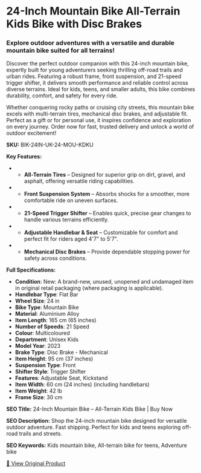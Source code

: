 # 24-Inch Mountain Bike All-Terrain Kids Bike with Disc Brakes

### Explore outdoor adventures with a versatile and durable mountain bike suited for all terrains!

Discover the perfect outdoor companion with this 24-inch mountain bike, expertly built for young adventurers seeking thrilling off-road trails and urban rides. Featuring a robust frame, front suspension, and 21-speed trigger shifter, it delivers smooth performance and reliable control across diverse terrains. Ideal for kids, teens, and smaller adults, this bike combines durability, comfort, and safety for every ride.

Whether conquering rocky paths or cruising city streets, this mountain bike excels with multi-terrain tires, mechanical disc brakes, and adjustable fit. Perfect as a gift or for personal use, it inspires confidence and exploration on every journey. Order now for fast, trusted delivery and unlock a world of outdoor excitement!

**SKU:** BIK-24IN-UK-24-MOU-KDKU

**Key Features:**
- - **All-Terrain Tires** – Designed for superior grip on dirt, gravel, and asphalt, offering versatile riding capabilities.
- - **Front Suspension System** – Absorbs shocks for a smoother, more comfortable ride on uneven surfaces.
- - **21-Speed Trigger Shifter** – Enables quick, precise gear changes to handle various terrains efficiently.
- - **Adjustable Handlebar & Seat** – Customizable for comfort and perfect fit for riders aged 4'7" to 5'7".
- - **Mechanical Disc Brakes** – Provide dependable stopping power for safety across conditions.

**Full Specifications:**
- **Condition**: New: A brand-new, unused, unopened and undamaged item in original retail packaging (where packaging is applicable).
- **Handlebar Type**: Flat Bar
- **Wheel Size**: 24 in
- **Bike Type**: Mountain Bike
- **Material**: Aluminium Alloy
- **Item Length**: 165 cm (65 inches)
- **Number of Speeds**: 21 Speed
- **Colour**: Multicoloured
- **Department**: Unisex Kids
- **Model Year**: 2023
- **Brake Type**: Disc Brake - Mechanical
- **Item Height**: 95 cm (37 inches)
- **Suspension Type**: Front
- **Shifter Style**: Trigger Shifter
- **Features**: Adjustable Seat, Kickstand
- **Item Width**: 60 cm (24 inches) (including handlebars)
- **Item Weight**: 42 lb
- **Frame Size**: 30 cm

**SEO Title:** 24-Inch Mountain Bike – All-Terrain Kids Bike | Buy Now

**SEO Description:** Shop the 24-inch mountain bike designed for versatile outdoor adventure. Fast shipping. Perfect for kids and teens exploring off-road trails and streets.

**SEO Keywords:** Kids mountain bike, All-terrain bike for teens, Adventure bike

[🔗 View Original Product](https://www.ebay.co.uk/itm/236065497986)
